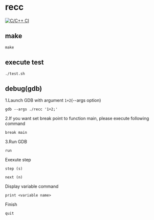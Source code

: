 # recc

[![C/C++ CI](https://github.com/rei0515reten/recc/actions/workflows/c-cpp.yml/badge.svg)](https://github.com/rei0515reten/recc/actions/workflows/c-cpp.yml)

## make
```
make
```

## execute test
```
./test.sh
```

## debug(gdb)
1.Launch GDB with argument `1+2`(--args option)
```
gdb --args ./recc '1+2;'
```

2.If you want set break point to function main, please execute following command
```
break main
```

3.Run GDB
```
run
```

Exexute step
```
step (s)
```
```
next (n)
```

Display variable command
```
print <variable name>
```

Finish
```
quit
```


